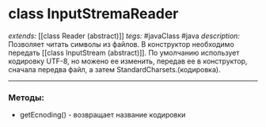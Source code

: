 # class InputStremaReader
*extends:* [[class Reader (abstract)]]
*tegs:* #javaClass #java
*description:* Позволяет читать символы из файлов. В конструктор необходимо передать [[class InputStream (abstract)]]. По умолчанию использует кодировку UTF-8, но можено ее изменить, передав ее в конструктор, сначала передва файл, а затем StandardCharsets.(кодировка).

---

### Методы:
- getEcnoding() - возвращает название кодировки
